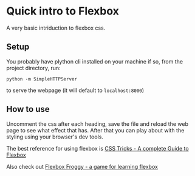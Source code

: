 # Quick intro to Flexbox

A very basic intriduction to flexbox css.

## Setup

You probably have plython cli installed on your machine if so, from the project directory, run:

`python -m SimpleHTTPServer`

to serve the webpage (it will default to `localhost:8000`)

## How to use

Uncomment the css after each heading, save the file and reload the web page to see what effect that has. After that you can play about with the styling using your browser's dev tools.

The best reference for using flexbox is [CSS Tricks - A complete Guide to Flexbox](https://css-tricks.com/snippets/css/a-guide-to-flexbox)

Also check out [Flexbox Froggy - a game for learning flexbox](https://flexboxfroggy.com/)